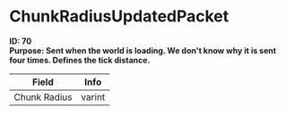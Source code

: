 # ChunkRadiusUpdatedPacket

**ID: 70**  
**Purpose: Sent when the world is loading. We don't know why it is sent four times. Defines the tick distance.**  

<table><thead><tr><th>Field</th><th>Info</th></tr></thead><tbody>
<tr><td>Chunk Radius</td><td>varint</td></tr>
</tbody></table>